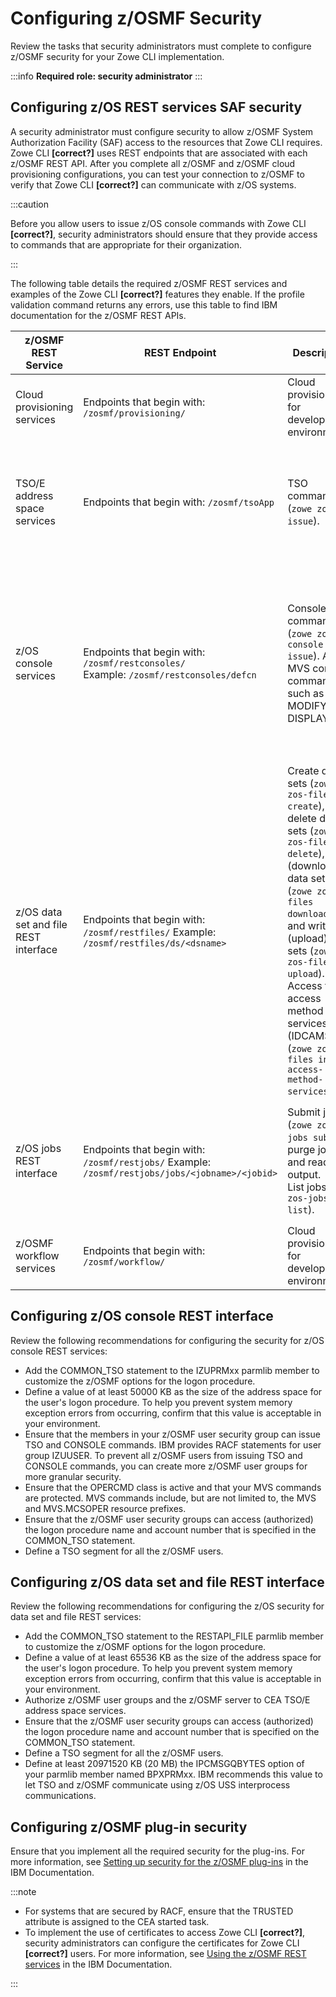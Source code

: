 # Configuring z/OSMF Security

Review the tasks that security administrators must complete to configure z/OSMF security for your Zowe CLI implementation.

:::info **Required role: security administrator**
:::

## Configuring z/OS REST services SAF security

A security administrator must configure security to allow z/OSMF System Authorization Facility (SAF) access to the resources that Zowe CLI requires. Zowe CLI **[correct?]** uses REST endpoints that are associated with each z/OSMF REST API. After you complete all z/OSMF and z/OSMF cloud provisioning configurations, you can test your connection to z/OSMF to verify that Zowe CLI **[correct?]** can communicate with z/OS systems.

:::caution

Before you allow users to issue z/OS console commands with Zowe CLI **[correct?]**, security administrators should ensure that they provide access to commands that are appropriate for their organization.

:::

The following table details the required z/OSMF REST services and examples of the Zowe CLI **[correct?]** features they enable. If the profile validation command returns any errors, use this table to find IBM documentation for the z/OSMF REST APIs.

| z/OSMF REST Service        | REST Endpoint | Description | More information |
| ----------- | ----------- | ---------- | ------------- |
| Cloud provisioning services | Endpoints that begin with: `/zosmf/provisioning/` | Cloud provisioning for development environments. | <ul><li>[Cloud provisioning services](https://www.ibm.com/docs/en/zos/2.5.0?topic=services-cloud-provisioning)</li></ul> |
| TSO/E address space services | Endpoints that begin with: `/zosmf/tsoApp` | TSO commands (`zowe zos-tso issue`). | <ul><li>[TSO/E address space services](https://www.ibm.com/docs/en/zos/2.5.0?topic=services-tsoe-address-space)</li><li>[Class activations that z/OSMF requires](https://www.ibm.com/docs/en/zos/2.2.0?topic=guide-security-configuration-requirements-zosmf#DefaultSecuritySetupForZosmf__ResourceAuthorizationsForRESTapi)</li></ul> |
| z/OS console services | Endpoints that begin with: `/zosmf/restconsoles/`<br/> Example: `/zosmf/restconsoles/defcn` | Console commands (`zowe zos-console issue`). Any MVS console command such as MODIFY and DISPLAY. | <ul><li>[z/OS console services](https://www.ibm.com/docs/en/zos/2.5.0?topic=services-zos-console)</li><li>[Updating your system for the z/OS console REST interface](https://www.ibm.com/docs/en/zos/2.2.0?topic=time-updating-your-system-zos-console-rest-interface)</li><li>[Resource authorizations for the z/OS console services REST interface](https://www.ibm.com/docs/en/zos/2.2.0?topic=guide-security-configuration-requirements-zosmf#DefaultSecuritySetupForZosmf__zOSConsolesRestAPI)</li></ul> |
| z/OS data set and file REST interface | Endpoints that begin with: `/zosmf/restfiles/` Example: `/zosmf/restfiles/ds/<dsname>` | Create data sets (`zowe zos-files create`), delete data sets (`zowe zos-files delete`), read (download) data sets (`zowe zos-files download`), and write (upload) data sets (`zowe zos-files upload`). <br/>Access to access method services (IDCAMS) (`zowe zos-files invoke access-method-services`). | <ul><li>[z/OS data set and file REST interface](https://www.ibm.com/docs/en/zos/2.5.0?topic=services-zos-data-set-file-rest-interface)</li><li>[Updating your system for the z/OS data set and file REST interface](https://www.ibm.com/docs/en/zos/2.2.0?topic=czft-updating-your-system-zos-data-set-file-rest-interface)</li><li>[Resource authorizations for the z/OS data set and file REST interface](https://www.ibm.com/docs/en/zos/2.2.0?topic=guide-security-configuration-requirements-zosmf#DefaultSecuritySetupForZosmf__ResourceAuthorizationsForRESTdsfilesAPI)</li></ul> |
| z/OS jobs REST interface | Endpoints that begin with: `/zosmf/restjobs/` Example: `/zosmf/restjobs/jobs/<jobname>/<jobid>` | Submit jobs (`zowe zos-jobs submit`), purge jobs, and read job output. <br/>List jobs (`zowe zos-jobs list`). | <ul><li>[z/OS jobs REST interface](https://www.ibm.com/docs/en/zos/2.5.0?topic=services-zos-jobs-rest-interface)</li><li>[Resource authorizations for the z/OS jobs REST interface](https://www.ibm.com/docs/en/zos/2.2.0?topic=guide-security-configuration-requirements-zosmf#DefaultSecuritySetupForZosmf__ResourceAuthorizationsForRESTapi)</li></ul> |
| z/OSMF workflow services | Endpoints that begin with: `/zosmf/workflow/` | Cloud provisioning for development environments. | <ul><li>[z/OSMF workflow services](https://www.ibm.com/docs/en/zos/2.5.0?topic=services-zosmf-workflow)</li></ul> |

## Configuring z/OS console REST interface

Review the following recommendations for configuring the security for z/OS console REST services:

- Add the COMMON_TSO statement to the IZUPRMxx parmlib member to customize the z/OSMF options for the logon procedure.
- Define a value of at least 50000 KB as the size of the address space for the user's logon procedure. To help you prevent system memory exception errors from occurring, confirm that this value is acceptable in your environment.
- Ensure that the members in your z/OSMF user security group can issue TSO and CONSOLE commands. IBM provides RACF statements for user group IZUUSER. To prevent all z/OSMF users from issuing TSO and CONSOLE commands, you can create more z/OSMF user groups for more granular security.
- Ensure that the OPERCMD class is active and that your MVS commands are protected. MVS commands include, but are not limited to, the MVS and MVS.MCSOPER resource prefixes.
- Ensure that the z/OSMF user security groups can access (authorized) the logon procedure name and account number that is specified in the COMMON_TSO statement.
- Define a TSO segment for all the z/OSMF users.

## Configuring z/OS data set and file REST interface

Review the following recommendations for configuring the z/OS security for data set and file REST services:

- Add the COMMON_TSO statement to the RESTAPI_FILE parmlib member to customize the z/OSMF options for the logon procedure.
- Define a value of at least 65536 KB as the size of the address space for the user's logon procedure. To help you prevent system memory exception errors from occurring, confirm that this value is acceptable in your environment.
- Authorize z/OSMF user groups and the z/OSMF server to CEA TSO/E address space services.
- Ensure that the z/OSMF user security groups can access (authorized) the logon procedure name and account number that is specified on the COMMON_TSO statement.
- Define a TSO segment for all the z/OSMF users.
- Define at least 20971520 KB (20 MB) the IPCMSGQBYTES option of your parmlib member named BPXPRMxx. IBM recommends this value to let TSO and z/OSMF communicate using z/OS USS interprocess communications.

## Configuring z/OSMF plug-in security
Ensure that you implement all the required security for the plug-ins. For more information, see [Setting up security for the z/OSMF plug-ins](https://www.ibm.com/docs/en/zos/2.2.0?topic=configuration-setting-up-security-zosmf-plug-ins) in the IBM Documentation.

:::note

- For systems that are secured by RACF, ensure that the TRUSTED attribute is assigned to the CEA started task.
- To implement the use of certificates to access Zowe CLI **[correct?]**, security administrators can configure the certificates for Zowe CLI **[correct?]** users. For more information, see [Using the z/OSMF REST services](https://www.ibm.com/docs/en/zos/2.2.0?topic=guide-using-zosmf-rest-services) in the IBM Documentation.

:::
